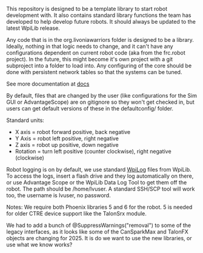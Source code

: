 This repository is designed to be a template library to start robot development with.  It also contains standard library functions the team has developed to help develop future robots.  It should always be updated to the latest WpiLib release.

Any code that is in the org.livoniawarriors folder is designed to be a library.  Ideally, nothing in that logic needs to change, and it can't have any configurations dependent on current robot code (aka from the frc.robot project).  In the future, this might become it's own project with a git subproject into a folder to load into.  Any configuring of the core should be done with persistent network tables so that the systems can be tuned.

See more documentation at [docs](src/main/java/org/livoniawarriors/docs/)

By default, files that are changed by the user (like configurations for the Sim GUI or AdvantageScope) are on gitignore so they won't get checked in, but users can get default versions of these in the defaultconfig/ folder.

Standard units:
* X axis = robot forward positive, back negative
* Y Axis = robot left positive, right negative
* Z axis = robot up positive, down negative
* Rotation = turn left positive (counter clockwise), right negative (clockwise)

Robot logging is on by default, we use standard [WpiLog](https://docs.wpilib.org/en/stable/docs/software/telemetry/datalog.html) files from WpiLib.  To access the logs, insert a flash drive and they log automatically on there, or use Advantage Scope or the WpiLib Data Log Tool to get them off the robot.  The path should be /home/lvuser.  A standard SSH/SCP tool will work too, the username is lvuser, no password.

Notes:
We require both Phoenix libraries 5 and 6 for the robot.  5 is needed for older CTRE device support like the TalonSrx module.

We had to add a bunch of @SuppressWarnings("removal") to some of the legacy interfaces, as it looks like some of the CanSparkMax and TalonFX objects are changing for 2025.  It is do we want to use the new libraries, or use what we know works?